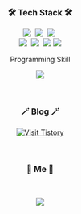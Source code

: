
<h3 align="center">🛠 Tech Stack 🛠</h3>
 
<p align="center">
  <img src="https://img.shields.io/badge/Python-3766AB?style=flat-square&logo=Python&logoColor=white"/></a>&nbsp 
  <img src="https://img.shields.io/badge/Java-ea2c2f?style=flat-square&logo=Java&logoColor=white"/></a>&nbsp 
  <img src="https://img.shields.io/badge/Go-00ADD8?style=flat-square&logo=Go&logoColor=white"/></a>&nbsp 
  <br>
  <img src="https://img.shields.io/badge/PostgreSQL-4169E1?style=flat-square&logo=PostgreSQL&logoColor=white"/></a>&nbsp 
  <img src="https://img.shields.io/badge/aws-FF9900?style=flat-square&logo=amazon-aws&logoColor=white"/></a>&nbsp 
  <img src="https://img.shields.io/badge/k8s-326CE5?style=flat-square&logo=Kubuntu&logoColor=white"/>
  <img src="https://img.shields.io/badge/Docker-2496ED?style=flat-square&logo=Docker&logoColor=white"/>
</p>

<p align="center"> Programming Skill </p>
<p align="center">
<img src="http://mazassumnida.wtf/api/v2/generate_badge?boj=sungchan254" />
</p>

<br>

<h3 align="center">🪄 Blog 🪄</h3>



<p align="center">
  <a href="https://du-sungchan-24k.tistory.com/">
    <img src="https://github-readme-tistory-card.vercel.app/api/badge?name=sungchan%20%20Tistory&theme=blue" alt="Visit Tistory">
  </a>
</p>

  
<br>


<h3 align="center"> 🐣 Me 🐣 </h3>
<p align="center">
  <!--
  <a href="https://velog.io/@woo0_hooo"><img src="https://img.shields.io/badge/Tech%20Blog-11B48A?style=flat-square&logo=Vimeo&logoColor=white&link=https://velog.io/@woo0_hooo"/></a>&nbsp
  <a href="https://www.instagram.com/woo0_hooo/"><img src="https://img.shields.io/badge/Instagram-E4405F?style=flat-square&logo=Instagram&logoColor=white&link=https://www.instagram.com/woo0_hooo/"/></a>&nbsp
  <a href="mailto:viliketh1s98@naver.com"><img src="https://img.shields.io/badge/Gmail-d14836?style=flat-square&logo=Gmail&logoColor=white&link=viliketh1s98@naver.com"/></a>
  -->
</p>
<br>

<p align="center">
  <a href="https://hits.seeyoufarm.com"><img src="https://hits.seeyoufarm.com/api/count/incr/badge.svg?url=https%3A%2F%2Fgithub.com%2Fsungchan1%2Fhit-counter&count_bg=%234169E1&title_bg=%23555555&icon=&icon_color=%234169E1&title=hits&edge_flat=false"/></a>
</p>

